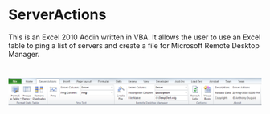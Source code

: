 # ServerActions
This is an Excel 2010 Addin written in VBA. It allows the user to use an Excel table to ping a list of servers and create a file for Microsoft Remote Desktop Manager.

<h1 align="center">
  <img src="Images/toolbar.png" alt="MyToolbar" />
</h1>
